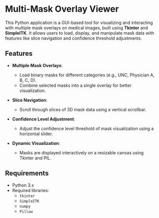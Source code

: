 # Multi-Mask Overlay Viewer

This Python application is a GUI-based tool for visualizing and interacting with multiple mask overlays on medical images, built using **Tkinter** and **SimpleITK**. It allows users to load, display, and manipulate mask data with features like slice navigation and confidence threshold adjustments.

## Features

- **Multiple Mask Overlays**:
  - Load binary masks for different categories (e.g., UNC, Physician A, B, C, D).
  - Combine selected masks into a single overlay for better visualization.
  
- **Slice Navigation**:
  - Scroll through slices of 3D mask data using a vertical scrollbar.

- **Confidence Level Adjustment**:
  - Adjust the confidence level threshold of mask visualization using a horizontal slider.

- **Dynamic Visualization**:
  - Masks are displayed interactively on a resizable canvas using Tkinter and PIL.

## Requirements

- Python 3.x
- Required libraries:
  - `tkinter`
  - `SimpleITK`
  - `numpy`
  - `Pillow`
